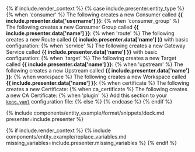 {% if include.render_context %}
{% case include.presenter.entity_type %}
{% when 'consumer' %}
  The following creates a new Consumer called **{{ include.presenter.data['username'] }}**:
{% when 'consumer_group' %}
  The following creates a new Consumer Group called **{{ include.presenter.data['name'] }}**:
{% when 'route' %}
  The following creates a new Route called **{{ include.presenter.data['name'] }}** with basic configuration:
{% when 'service' %}
  The following creates a new Gateway Service called **{{ include.presenter.data['name'] }}** with basic configuration:
{% when 'target' %}
  The following creates a new Target called **{{ include.presenter.data['name'] }}**:
{% when 'upstream' %}
  The following creates a new Upstream called **{{ include.presenter.data['name'] }}**:
{% when workspace %}
  The following creates a new Workspace called **{{ include.presenter.data['name'] }}**:
{% when certificate %}
  The following creates a new Certificate:
{% when ca_certificate %}
  The following creates a new CA Certificate:
{% when 'plugin' %}
  Add this section to your [`kong.yaml`](/deck/#how-does-deck-work) configuration file:
{% else %}
{% endcase %}
{% endif %}

{% include components/entity_example/format/snippets/deck.md presenter=include.presenter %}

{% if include.render_context %}
{% include components/entity_example/replace_variables.md missing_variables=include.presenter.missing_variables %}
{% endif %}
